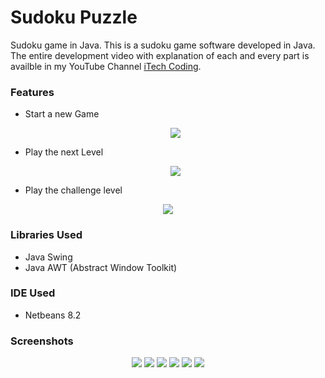 # Sudoku Puzzle
Sudoku game in Java.
This is a sudoku game software developed in Java. The entire development video with explanation of each and every part is availble in my YouTube Channel [iTech Coding](https://www.youtube.com/channel/UCVpv5p66RhBuG3HaWtdmDbw).


### Features
* Start a new Game
  <p align="center">
  <img src=https://bestprogrammer.info/iTechCoding/startgame.png>
  </p>
* Play the next Level
  <p align="center">
      <img src=https://bestprogrammer.info/iTechCoding/nextlevel.png>
  </p>
* Play the challenge level
<p align="center">
  <img src=https://bestprogrammer.info/iTechCoding/challenge.png>
  </p>


### Libraries Used
 * Java Swing
 * Java AWT (Abstract Window Toolkit)
 
### IDE Used
 * Netbeans 8.2
### Screenshots
<p align="center">
  <img src=https://bestprogrammer.info/iTechCoding/sc1.png>
  <img src=https://bestprogrammer.info/iTechCoding/sc2.png>
  <img src=https://bestprogrammer.info/iTechCoding/sc3.png>
  <img src=https://bestprogrammer.info/iTechCoding/sc4.png>
  <img src=https://bestprogrammer.info/iTechCoding/sc5.png>
  <img src=https://bestprogrammer.info/iTechCoding/sc7.png>


</p>


